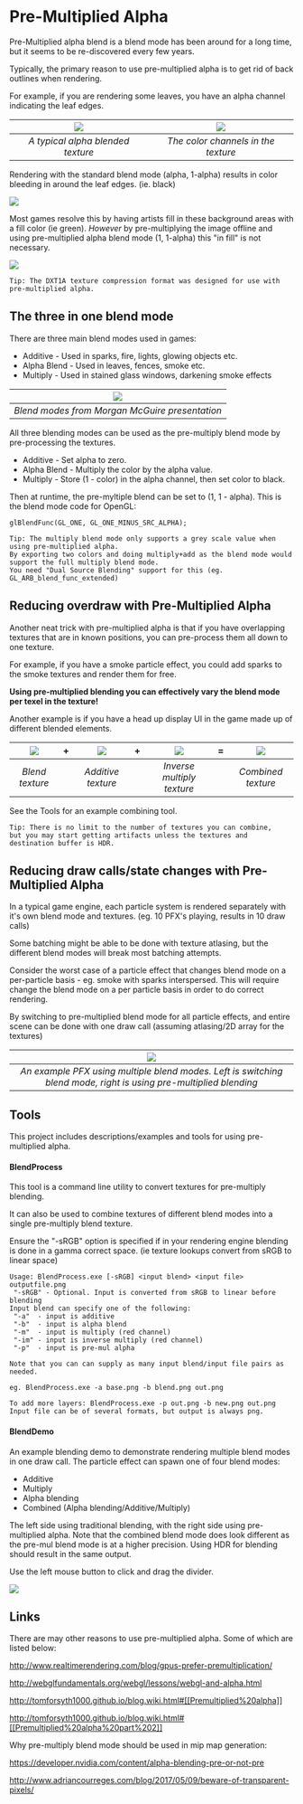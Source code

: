 # Pre-Multiplied Alpha
Pre-Multiplied alpha blend is a blend mode has been around for a long time, but it seems to be re-discovered every few years.

Typically, the primary reason to  use pre-multiplied alpha is to get rid of back outlines when rendering.

For example, if you are rendering some leaves, you have an alpha channel indicating the leaf edges.

| ![](Images/Alphaleaves.png) |  ![](Images/Colorleaves.png) | 
|:--:| :--:|
| *A typical alpha blended texture* | *The color channels in the texture* |

Rendering with the standard blend mode (alpha, 1-alpha) results in color bleeding in around the leaf edges. (ie. black)

![](Images/BlendArtifacts.png) 

Most games resolve this by having artists fill in these background areas with a fill color (ie green).
*However* by pre-multiplying the image offline and using pre-multiplied alpha blend mode (1, 1-alpha) this "in fill" is not necessary.


![](Images/BlendPreMul.png) 



```
Tip: The DXT1A texture compression format was designed for use with pre-multiplied alpha.
```

## The three in one blend mode

There are three main blend modes used in games:
- Additive - Used in sparks, fire, lights, glowing objects etc.
- Alpha Blend - Used in leaves, fences, smoke etc.
- Multiply - Used in stained glass windows, darkening smoke effects

| ![](Images/BlendModes.png) | 
|:--:| 
| *Blend  modes from Morgan McGuire presentation* |

All three blending modes can be used as the pre-multiply blend mode by pre-processing the textures.
- Additive - Set alpha to zero.
- Alpha Blend - Multiply the color by the alpha value.
- Multiply - Store (1 - color) in the alpha channel, then set color to black. 

Then at runtime, the pre-myltiple blend can be set to (1, 1 - alpha). This is the blend mode code for OpenGL:
```
glBlendFunc(GL_ONE, GL_ONE_MINUS_SRC_ALPHA);
```


```
Tip: The multiply blend mode only supports a grey scale value when using pre-multiplied alpha.
By exporting two colors and doing multiply+add as the blend mode would support the full multiply blend mode.
You need "Dual Source Blending" support for this (eg. GL_ARB_blend_func_extended)
```

## Reducing overdraw with Pre-Multiplied Alpha

Another neat trick with pre-multiplied alpha is that if you have overlapping textures that are in known positions, you can pre-process them all down to one texture.

For example, if you have a smoke particle effect, you could add sparks to the smoke textures and render them for free.

**Using pre-multiplied blending you can effectively vary the blend mode per texel in the texture!**

Another example is if you have a head up display UI in the game made up of different blended elements. 

| ![](Images/Blend.png) | + | ![](Images/Additive.png) | + |![](Images/Multiply.png) | = | ![](Images/Bam.png) | 
|:--:|:--:|:--:|:--:|:--:|:--:|:--:|
| *Blend texture* | | *Additive texture* | | *Inverse multiply texture* | | *Combined texture* |

See the Tools for an example combining tool.

```
Tip: There is no limit to the number of textures you can combine, 
but you may start getting artifacts unless the textures and destination buffer is HDR.
```

## Reducing draw calls/state changes with Pre-Multiplied Alpha

In a typical game engine, each particle system is rendered separately with it's own blend mode and textures.
(eg. 10 PFX's playing, results in 10 draw calls)

Some batching might be able to be done with texture atlasing, but the different blend modes will break most batching attempts.

Consider the worst case of a particle effect that changes blend mode on a per-particle basis - eg. smoke with sparks interspersed. This will require change the blend mode on a per particle basis in order to do correct rendering.

By switching to pre-multiplied blend mode for all particle effects, and entire scene can be done with one draw call (assuming atlasing/2D array for the textures)

| ![](Images/MultipleBlendPFX.png) | 
|:--:| 
| *An example PFX using multiple blend modes. Left is switching blend mode, right is using pre-multiplied blending* |


## Tools
This project includes descriptions/examples and tools for using pre-multiplied alpha.

#### BlendProcess
This tool is a command line utility to convert textures for pre-multiply blending. 

It can also be used to combine textures of different blend modes into a single pre-multiply blend texture.

Ensure the "-sRGB" option is specified if in your rendering engine blending is done in a gamma correct space. (ie texture lookups convert from sRGB to linear space)

```
Usage: BlendProcess.exe [-sRGB] <input blend> <input file> outputfile.png
 "-sRGB" - Optional. Input is converted from sRGB to linear before blending
Input blend can specify one of the following:
 "-a"  - input is additive
 "-b"  - input is alpha blend
 "-m"  - input is multiply (red channel)
 "-im" - input is inverse multiply (red channel)
 "-p"  - input is pre-mul alpha

Note that you can can supply as many input blend/input file pairs as needed.

eg. BlendProcess.exe -a base.png -b blend.png out.png

To add more layers: BlendProcess.exe -p out.png -b new.png out.png
Input file can be of several formats, but output is always png.
```

#### BlendDemo

An example blending demo to demonstrate rendering multiple blend modes in one draw call. The particle effect can spawn one of four blend modes:
- Additive
- Multiply
- Alpha blending
- Combined (Alpha blending/Additive/Multiply)

The left side using traditional blending, with the right side using pre-multiplied alpha. 
Note that the combined blend mode does look different as the pre-mul blend mode is at a higher precision.
Using HDR for blending should result in the same output.

Use the left mouse button to click and drag the divider.

![](Images/MultipleBlendPFX.png)

## Links

There are may other reasons to use pre-multiplied alpha. Some of which are listed below:

http://www.realtimerendering.com/blog/gpus-prefer-premultiplication/

http://webglfundamentals.org/webgl/lessons/webgl-and-alpha.html

http://tomforsyth1000.github.io/blog.wiki.html#[[Premultiplied%20alpha]]

http://tomforsyth1000.github.io/blog.wiki.html#[[Premultiplied%20alpha%20part%202]]

Why pre-multiply blend mode should be used in mip map generation:

https://developer.nvidia.com/content/alpha-blending-pre-or-not-pre

http://www.adriancourreges.com/blog/2017/05/09/beware-of-transparent-pixels/



